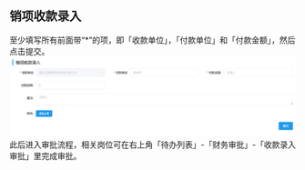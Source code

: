 ## 销项收款录入
至少填写所有前面带“*”的项，即「收款单位」，「付款单位」和「付款金额」，然后点击<kbd>提交</kbd>。 
![图片](../../.vuepress/public/images/payment/payment3.png)  
此后进入审批流程，相关岗位可在右上角「待办列表」-「财务审批」-「收款录入审批」里完成审批。  
<ShowImg src="/images/process/cw-sklrsp.png" text="“收款录入审批”的审批流程图"/> 
